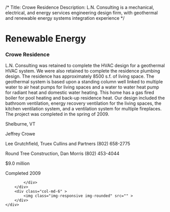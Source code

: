 /*
Title: Crowe Residence
Description: L.N. Consulting is a mechanical, electrical, and energy services engineering design firm, with geothermal and renewable energy systems integration experience
*/

# Renewable Energy

<div>
	<div class="row">
		<div class="col-md-6" >
			<div class="well" >
				<h3>Crowe Residence</h3>
				<p>
   
   L.N. Consulting was retained to complete the HVAC design for a geothermal HVAC system.  We were also retained to complete the residence plumbing design.  The residence has approximately 8500 s.f. of living space.  The geothermal system is based upon a standing column well linked to multiple water to air heat pumps for living spaces and a water to water heat pump for radiant heat and domestic water heating.  This home has a gas fired boiler for pool heating and back-up residence heat.  Our design included the bathroom ventilation, energy recovery ventilation for the living spaces, the kitchen ventilation system, and a ventilation system for multiple fireplaces.  The project was completed in the spring of 2009.
</p>
				<p>Shelburne, VT</p>
				<p>Jeffrey Crowe</p>
				<p>Lee Grutchfield, Truex Cullins and Partners (802) 658-2775</p>
				<p>Round Tree Construction, Dan Morris (802) 453-4044</p>
				<p>$9.0 million</p>
				<p>Completed 2009</p>
				<p></p>
				
			</div>
		</div>
		<div class="col-md-6" >
			<img class="img-responsive img-rounded" src="" >
		</div>
	</div>
</div>